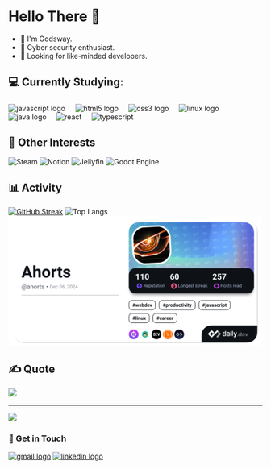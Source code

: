 


# Hello There 👋
- 🔭 I'm Godsway.
- 💬 Cyber security enthusiast.
- 🤔 Looking for like-minded developers.


## 💻 Currently Studying:

###
<div align="left">
  <img src="https://cdn.jsdelivr.net/gh/devicons/devicon/icons/javascript/javascript-original.svg" height="30" alt="javascript logo"  />
  <img width="12" />
  <img src="https://cdn.jsdelivr.net/gh/devicons/devicon/icons/html5/html5-original.svg" height="30" alt="html5 logo"  />
  <img width="12" />
  <img src="https://cdn.jsdelivr.net/gh/devicons/devicon/icons/css3/css3-original.svg" height="30" alt="css3 logo"  />
  <img width="12" />
  <img src="https://cdn.jsdelivr.net/gh/devicons/devicon/icons/linux/linux-original.svg" height="30" alt="linux logo"  />
  <img width="12" />
  <img src="https://cdn.jsdelivr.net/gh/devicons/devicon/icons/java/java-original.svg" height="30" alt="java logo"  />
  <img width="12" />
  <img src="https://cdn.jsdelivr.net/gh/devicons/devicon@latest/icons/react/react-original.svg" height="30" alt="react" />
  <img width="12" />
  <img src="https://cdn.jsdelivr.net/gh/devicons/devicon@latest/icons/typescript/typescript-original.svg" height="30" alt="typescript"/>

          
  </div>

 ## 💪 Other Interests
 ![Steam](https://img.shields.io/badge/steam-%23000000.svg?style=for-the-badge&logo=steam&logoColor=white) ![Notion](https://img.shields.io/badge/Notion-%23000000.svg?style=for-the-badge&logo=notion&logoColor=white) ![Jellyfin](https://img.shields.io/badge/jellyfin-%23000B25.svg?style=for-the-badge&logo=Jellyfin&logoColor=00A4DC) ![Godot Engine](https://img.shields.io/badge/GODOT-%23FFFFFF.svg?style=for-the-badge&logo=godot-engine)


## 📊 Activity
[![GitHub Streak](https://github-readme-streak-stats-lemon-ten.vercel.app?user=Ahorts&theme=tokyonight&card_height=200)](https://git.io/streak-stats)
 ![Top Langs](https://github-readme-stats-nine-sable-10.vercel.app/api/top-langs/?username=Ahorts&layout=compact&langs_count=8&theme=tokyonight&size_weight=0.6&count_weight=0.4&exclude_repo=github-readme-streak-stats)
 <a href="https://app.daily.dev/ahorts"><img src="./devcard.png" width="500" alt="Ahorts's Dev Card"/></a>
## ✍️ Quote
![](https://quotes-github-readme.vercel.app/api?type=horizontal&theme=radical)

---
[![](https://visitcount.itsvg.in/api?id=Ahorts&icon=0&color=0)](https://visitcount.itsvg.in)




### 🤝 Get in Touch

<div align="left">
   <a href="mailto:godswayahorts@gmail.com" ><img src="https://img.shields.io/static/v1?message=Gmail&logo=gmail&label=&color=D14836&logoColor=white&labelColor=&style=for-the-badge" height="35" alt="gmail logo"  /></a>
  <a href="https://www.linkedin.com/in/ahorts37"> <img src="https://img.shields.io/static/v1?message=LinkedIn&logo=linkedin&label=&color=0077B5&logoColor=white&labelColor=&style=for-the-badge" height="35" alt="linkedin logo"  /></a>
</div>
